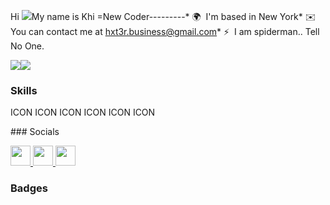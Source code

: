 Hi ![](https://user-images.githubusercontent.com/18350557/176309783-0785949b-9127-417c-8b55-ab5a4333674e.gif)My name is Khi
=New Coder---------* 🌍  I'm based in New York* ✉️  You can contact me at [hxt3r.business@gmail.com](mailto:hxt3r.business@gmail.com)* ⚡  I am spiderman.. Tell No One.

<a href="https://www.github.com/kbgotyaass" target="_blank" rel="noreferrer"><img
src="https://img.shields.io/github/followers/kbgotyaass?logo=github&style=for-the-badge&color=0891b2&labelColor=1c1917" /></a><a href="https://www.twitch.tv/kurabakii" target="_blank" rel="noreferrer"><img
src="https://img.shields.io/twitch/status/kurabakii?logo=twitchsx&style=for-the-badge&color=0891b2&labelColor=1c1917&label=TWITCH+STATUS" /></a>

### Skills


<p align="left">
ICON ICON ICON ICON ICON ICON </p>
### Socials<p align="left"> <a href="https://discord.com/users/N9ner#0321" target="_blank" rel="noreferrer"> <picture> <source media="(prefers-color-scheme: dark)" srcset="undefined" /> <source media="(prefers-color-scheme: light)" srcset="https://raw.githubusercontent.com/danielcranney/readme-generator/main/public/icons/socials/discord.svg" /> <img src="https://raw.githubusercontent.com/danielcranney/readme-generator/main/public/icons/socials/discord.svg" width="32" height="32" /> </picture> </a> <a href="https://www.github.com/kbgotyaass" target="_blank" rel="noreferrer"> <picture> <source media="(prefers-color-scheme: dark)" srcset="https://raw.githubusercontent.com/danielcranney/readme-generator/main/public/icons/socials/github-dark.svg" /> <source media="(prefers-color-scheme: light)" srcset="https://raw.githubusercontent.com/danielcranney/readme-generator/main/public/icons/socials/github.svg" /> <img src="https://raw.githubusercontent.com/danielcranney/readme-generator/main/public/icons/socials/github.svg" width="32" height="32" /> </picture> </a> <a href="https://www.twitch.tv/kurabakii" target="_blank" rel="noreferrer"> <picture> <source media="(prefers-color-scheme: dark)" srcset="undefined" /> <source media="(prefers-color-scheme: light)" srcset="https://raw.githubusercontent.com/danielcranney/readme-generator/main/public/icons/socials/twitch.svg" /> <img src="https://raw.githubusercontent.com/danielcranney/readme-generator/main/public/icons/socials/twitch.svg" width="32" height="32" /> </picture> </a></p>

### Badges
